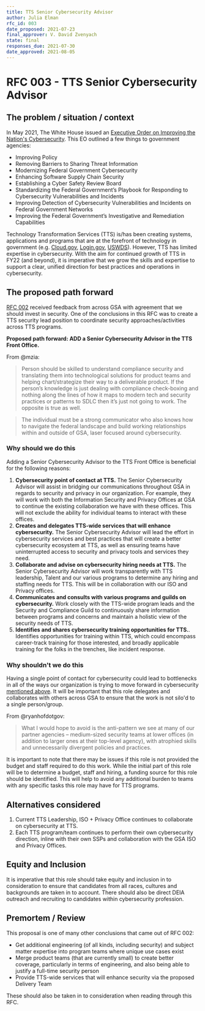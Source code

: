 ```yaml
---
title: TTS Senior Cybersecurity Advisor
author: Julia Elman
rfc_id: 003
date_proposed: 2021-07-23
final_approver: V. David Zvenyach
state: final
responses_due: 2021-07-30
date_approved: 2021-08-05
---
```


# RFC 003 - TTS Senior Cybersecurity Advisor

## The problem / situation / context

In May 2021, The White House issued an [Executive Order on Improving the Nation's Cybersecurity](https://www.whitehouse.gov/briefing-room/presidential-actions/2021/05/12/executive-order-on-improving-the-nations-cybersecurity/). This EO outlined a few things to government agencies:

- Improving Policy
- Removing Barriers to Sharing Threat Information
- Modernizing Federal Government Cybersecurity
- Enhancing Software Supply Chain Security
- Establishing a Cyber Safety Review Board
- Standardizing the Federal Government’s Playbook for Responding to Cybersecurity Vulnerabilities and Incidents
- Improving Detection of Cybersecurity Vulnerabilities and Incidents on Federal Government Networks
- Improving the Federal Government’s Investigative and Remediation Capabilities

Technology Transformation Services (TTS) is/has been creating systems, applications and programs that are at the forefront of technology in government (e.g. [Cloud.gov](https://cloud.gov), [Login.gov](https://login.gov), [USWDS](https://designsystem.digital.gov/)). However, TTS has limited expertise in cybersecurity. With the aim for continued growth of TTS in FY22 (and beyond), it is imperative that we grow the skills and expertise to support a clear, unified direction for best practices and operations in cybersecurity.

## The proposed path forward

[RFC 002](https://docs.google.com/document/d/1RedCM0NgQ3D5NmVZXqLZv5HTvNTb05SCqROkqJLd18s/edit) received feedback from across GSA with agreement that we should invest in security. One of the conclusions in this RFC was to create a TTS security lead position to coordinate security approaches/activities across TTS programs.

**Proposed path forward: ADD a Senior Cybersecurity Advisor in the TTS Front Office.**

From @mzia:

> Person should be skilled to understand compliance security and translating them into technological solutions for product teams and helping chart/strategize their way to a deliverable product. If the person’s knowledge is just dealing with compliance check-boxing and nothing along the lines of how it maps to modern tech and security practices or patterns to SDLC then it’s just not going to work. The opposite is true as well.

> The individual must be a strong communicator who also knows how to navigate the federal landscape and build working relationships within and outside of GSA, laser focused around cybersecurity.

### Why should we do this

Adding a Senior Cybersecurity Advisor to the TTS Front Office is beneficial for the following reasons:

1. **Cybersecurity point of contact at TTS.** The Senior Cybersecurity Advisor will assist in bridging our communications throughout GSA in regards to security and privacy in our organization. For example, they will work with both the Information Security and Privacy Offices at GSA to continue the existing collaboration we have with these offices. This will not exclude the ability for individual teams to interact with these offices.
1. **Creates and delegates TTS-wide services that will enhance cybersecurity.** The Senior Cybersecurity Advisor will lead the effort in cybersecurity services and best practices that will create a better cybersecurity ecosystem at TTS, as well as ensuring teams have uninterrupted access to security and privacy tools and services they need.
1. **Collaborate and advise on cybersecurity hiring needs at TTS.** The Senior Cybersecurity Advisor will work transparently with TTS leadership, Talent and our various programs to determine any hiring and staffing needs for TTS. This will be in collaboration with our ISO and Privacy offices.
1. **Communicates and consults with various programs and guilds on cybersecurity.** Work closely with the TTS-wide program leads and the Security and Compliance Guild to continuously share information between programs and concerns and maintain a holistic view of the security needs of TTS.
1. **Identifies and shares cybersecurity training opportunities for TTS.**. Identifies opportunities for training within TTS, which could encompass career-track training for those interested, and broadly applicable training for the folks in the trenches, like incident response.

### Why shouldn't we do this

Having a single point of contact for cybersecurity could lead to bottlenecks in all of the ways our organization is trying to move forward in cybersecurity [mentioned above](#why-should-we-do-this). It will be important that this role delegates and collaborates with others across GSA to ensure that the work is not silo'd to a single person/group.

From @ryanhofdotgov:

> What I would hope to avoid is the anti-pattern we see at many of our partner agencies – medium-sized security teams at lower offices (in addition to larger ones at their top-level agency), with atrophied skills and unnecessarily divergent policies and practices.

It is important to note that there may be issues if this role is not provided the budget and staff required to do this work. While the initial part of this role will be to determine a budget, staff and hiring, a funding source for this role should be identified. This will help to avoid any additional burden to teams with any specific tasks this role may have for TTS programs.

## Alternatives considered

1. Current TTS Leadership, ISO + Privacy Office continues to collaborate on cybersecurity at TTS.
1. Each TTS program/team continues to perform their own cybersecurity direction, inline with their own SSPs and collaboration with the GSA ISO and Privacy Offices.

## Equity and Inclusion

It is imperative that this role should take equity and inclusion in to consideration to ensure that candidates from all races, cultures and backgrounds are taken in to account. There should also be direct DEIA outreach and recruiting to candidates within cybersecurity profession.

## Premortem / Review

This proposal is one of many other conclusions that came out of RFC 002:

- Get additional engineering (of all kinds, including security) and subject matter expertise into program teams where unique use cases exist
- Merge product teams (that are currently small) to create better coverage, particularly in terms of engineering, and also being able to justify a full-time security person
- Provide TTS-wide services that will enhance security via the proposed Delivery Team

These should also be taken in to consideration when reading through this RFC.
